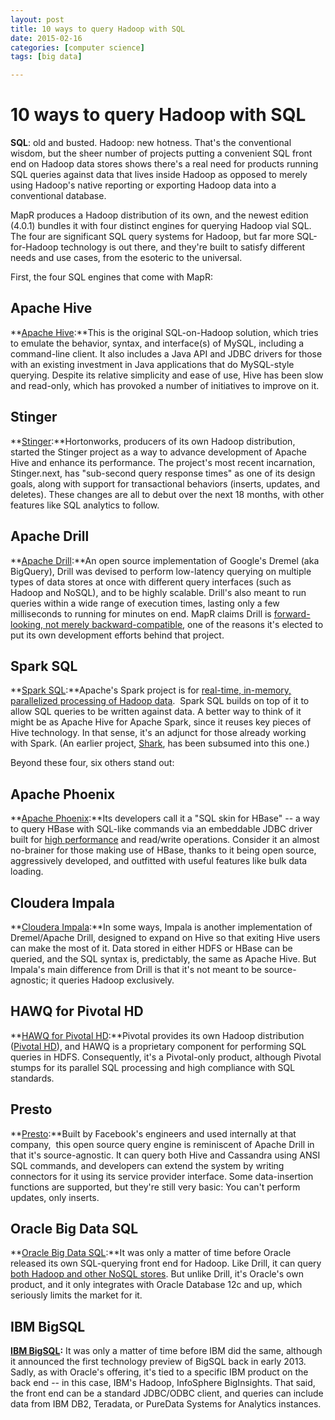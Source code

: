 ```yaml
---
layout: post
title: 10 ways to query Hadoop with SQL 
date: 2015-02-16
categories: [computer science]
tags: [big data]

---
```


10 ways to query Hadoop with SQL 
================================


**SQL**: old and busted. Hadoop: new hotness. That's the conventional
wisdom, but the sheer number of projects putting a convenient SQL front
end on Hadoop data stores shows there's a real need for products running
SQL queries against data that lives inside Hadoop as opposed to merely
using Hadoop's native reporting or exporting Hadoop data into a
conventional database.

MapR produces a Hadoop distribution of its own, and the newest edition
(4.0.1) bundles it with four distinct engines for querying Hadoop vial
SQL. The four are significant SQL query systems for Hadoop, but far more
SQL-for-Hadoop technology is out there, and they're built to satisfy
different needs and use cases, from the esoteric to the universal.

First, the four SQL engines that come with MapR:

## Apache Hive

**[Apache Hive](https://hive.apache.org/):**This is the original
SQL-on-Hadoop solution, which tries to emulate the behavior, syntax, and
interface(s) of MySQL, including a command-line client. It also includes
a Java API and JDBC drivers for those with an existing investment in
Java applications that do MySQL-style querying. Despite its relative
simplicity and ease of use, Hive has been slow and read-only, which has
provoked a number of initiatives to improve on it.

## Stinger

**[Stinger](http://hortonworks.com/labs/stinger/):**Hortonworks,
producers of its own Hadoop distribution, started the Stinger project as
a way to advance development of Apache Hive and enhance its performance.
The project's most recent incarnation, Stinger.next, has "sub-second
query response times" as one of its design goals, along with support for
transactional behaviors (inserts, updates, and deletes). These changes
are all to debut over the next 18 months, with other features like SQL
analytics to follow.

## Apache Drill

**[Apache Drill](http://incubator.apache.org/drill/):**An open source
implementation of Google's Dremel (aka BigQuery), Drill was devised to
perform low-latency querying on multiple types of data stores at once
with different query interfaces (such as Hadoop and NoSQL), and to be
highly scalable. Drill's also meant to run queries within a wide range
of execution times, lasting only a few milliseconds to running for
minutes on end. MapR claims Drill is [forward-looking, not merely
backward-compatible](http://hivedata.com/responding-to-the-need-for-sql-on-big-data-apache-drill/),
one of the reasons it's elected to put its own development efforts
behind that project.

## Spark SQL

**[Spark SQL](https://spark.apache.org/sql/):**Apache's Spark project is
for [real-time, in-memory, parallelized processing of Hadoop
data](http://www.infoworld.com/d/application-development/straight-talk-apache-spark-and-why-you-should-care-243737). 
Spark SQL builds on top of it to allow SQL queries to be written against
data. A better way to think of it might be as Apache Hive for Apache
Spark, since it reuses key pieces of Hive technology. In that sense,
it's an adjunct for those already working with Spark. (An earlier
project, [Shark](https://github.com/amplab/shark/), has been subsumed
into this one.)

Beyond these four, six others stand out:

## Apache Phoenix

**[Apache Phoenix](http://phoenix.apache.org/):**Its developers call it
a "SQL skin for HBase" -- a way to query HBase with SQL-like commands
via an embeddable JDBC driver built for [high
performance](http://phoenix.apache.org/performance.html) and read/write
operations. Consider it an almost no-brainer for those making use of
HBase, thanks to it being open source, aggressively developed, and
outfitted with useful features like bulk data loading.

## Cloudera Impala

**[Cloudera Impala](http://www.cloudera.com/content/cloudera/en/products-and-services/cdh/impala.html):**In
some ways, Impala is another implementation of Dremel/Apache Drill,
designed to expand on Hive so that exiting Hive users can make the most
of it. Data stored in either HDFS or HBase can be queried, and the SQL
syntax is, predictably, the same as Apache Hive. But Impala's main
difference from Drill is that it's not meant to be source-agnostic; it
queries Hadoop exclusively.

## HAWQ for Pivotal HD

**[HAWQ for Pivotal HD](http://www.pivotal.io/big-data/pivotal-hd):**Pivotal provides its
own Hadoop distribution ([Pivotal
HD](http://www.infoworld.com/t/hadoop/pivotal-juices-hadoop-in-memory-database-and-sql-querying-238546)),
and HAWQ is a proprietary component for performing SQL queries in HDFS.
Consequently, it's a Pivotal-only product, although Pivotal stumps for
its parallel SQL processing and high compliance with SQL standards.

## Presto

**[Presto](http://prestodb.io/):**Built by Facebook's engineers and used
internally at that company,  this open source query engine is
reminiscent of Apache Drill in that it's source-agnostic. It can query
both Hive and Cassandra using ANSI SQL commands, and developers can
extend the system by writing connectors for it using its service
provider interface. Some data-insertion functions are supported, but
they're still very basic: You can't perform updates, only inserts.

## Oracle Big Data SQL

**[Oracle Big Data SQL](http://www.oracle.com/us/products/database/big-data-sql/overview/index.html):**It
was only a matter of time before Oracle released its own SQL-querying
front end for Hadoop. Like Drill, it can query [both Hadoop and other
NoSQL
stores](http://www.infoworld.com/article/2608317/applications/oracle-hopes-to-make-sql-a-lingua-franca-for-big-data.html).
But unlike Drill, it's Oracle's own product, and it only integrates with
Oracle Database 12c and up, which seriously limits the market for it.

## IBM BigSQL

**[IBM BigSQL](http://www.ibm.com/developerworks/library/bd-bigsql/):**
It was only a matter of time before IBM did the same, although it
announced the first technology preview of BigSQL back in early 2013.
Sadly, as with Oracle's offering, it's tied to a specific IBM product on
the back end -- in this case, IBM's Hadoop, InfoSphere BigInsights. That
said, the front end can be a standard JDBC/ODBC client, and queries can
include data from IBM DB2, Teradata, or PureData Systems for Analytics
instances.